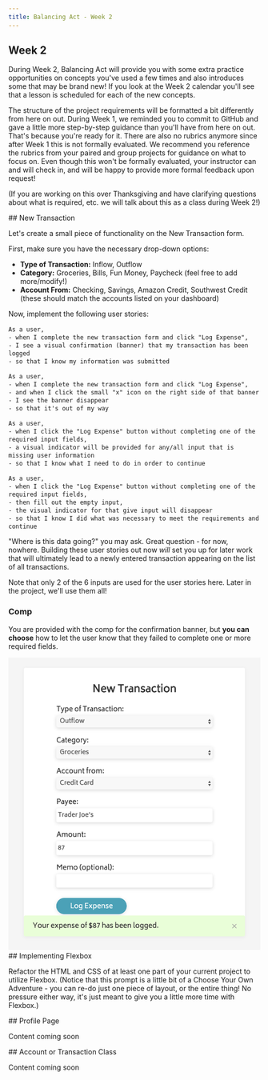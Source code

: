 ```yaml
---
title: Balancing Act - Week 2
---
```


## Week 2

During Week 2, Balancing Act will provide you with some extra practice opportunities on concepts you've used a few times and also introduces some that may be brand new! If you look at the Week 2 calendar you'll see that a lesson is scheduled for each of the new concepts.

The structure of the project requirements will be formatted a bit differently from here on out. During Week 1, we reminded you to commit to GitHub and gave a little more step-by-step guidance than you'll have from here on out. That's because you're ready for it. There are also no rubrics anymore since after Week 1 this is not formally evaluated. We recommend you reference the rubrics from your paired and group projects for guidance on what to focus on. Even though this won't be formally evaluated, your instructor can and will check in, and will be happy to provide more formal feedback upon request!

(If you are working on this over Thanksgiving and have clarifying questions about what is required, etc. we will talk about this as a class during Week 2!)

<section class="call-to-action">
## New Transaction

Let's create a small piece of functionality on the New Transaction form.

First, make sure you have the necessary drop-down options:
- **Type of Transaction:** Inflow, Outflow
- **Category:** Groceries, Bills, Fun Money, Paycheck (feel free to add more/modify!)
- **Account From:** Checking, Savings, Amazon Credit, Southwest Credit (these should match the accounts listed on your dashboard)

Now, implement the following user stories:

```
As a user,
- when I complete the new transaction form and click "Log Expense",
- I see a visual confirmation (banner) that my transaction has been logged
- so that I know my information was submitted
```

```
As a user,
- when I complete the new transaction form and click "Log Expense",
- and when I click the small "x" icon on the right side of that banner
- I see the banner disappear
- so that it's out of my way
```

```
As a user,
- when I click the "Log Expense" button without completing one of the required input fields,
- a visual indicator will be provided for any/all input that is missing user information
- so that I know what I need to do in order to continue
```

```
As a user,
- when I click the "Log Expense" button without completing one of the required input fields,
- then fill out the empty input,
- the visual indicator for that give input will disappear
- so that I know I did what was necessary to meet the requirements and continue
```

"Where is this data going?" you may ask. Great question - for now, nowhere. Building these user stories out now _will_ set you up for later work that will ultimately lead to a newly entered transaction appearing on the list of all transactions.

Note that only 2 of the 6 inputs are used for the user stories here. Later in the project, we'll use them all!
</section>

### Comp

You are provided with the comp for the confirmation banner, but **you can choose** how to let the user know that they failed to complete one or more required fields.

<img class="medium" src="../assets/balancing-act/new-transaction-banner.png" alt="New transaction banner">

<section class="call-to-action">
## Implementing Flexbox

Refactor the HTML and CSS of at least one part of your current project to utilize Flexbox. (Notice that this prompt is a little bit of a Choose Your Own Adventure - you can re-do just one piece of layout, or the entire thing! No pressure either way, it's just meant to give you a little more time with Flexbox.)
</section>

<section class="call-to-action">
## Profile Page

Content coming soon
</section>

<!-- Profile page
- have them build out profile page, nav works the same for it.
- name of user - save that in a variable and it should match the banner on dashboard page
- form to add an account. -->

<section class="call-to-action">
## Account or Transaction Class

Content coming soon
</section>
